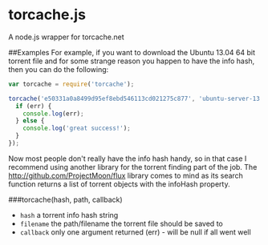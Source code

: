 torcache.js
===========

A node.js wrapper for torcache.net

##Examples
For example, if you want to download the Ubuntu 13.04 64 bit torrent file and for some strange reason you happen to have
the info hash, then you can do the following:

````javascript
var torcache = require('torcache');

torcache('e50331a0a8499d95ef8ebd546113cd021275c877', 'ubuntu-server-13.04-64.torrent', function(err) {
  if (err) {
    console.log(err);
  } else {
    console.log('great success!');
  }
});
````

Now most people don't really have the info hash handy, so in that case I recommend using another library
for the torrent finding part of the job. The http://github.com/ProjectMoon/flux library comes to mind as 
its search function returns a list of torrent objects with the infoHash property.

###torcache(hash, path, callback)
* `hash` a torrent info hash string
* `filename` the path/filename the torrent file should be saved to
* `callback` only one argument returned (err) - will be null if all went well

